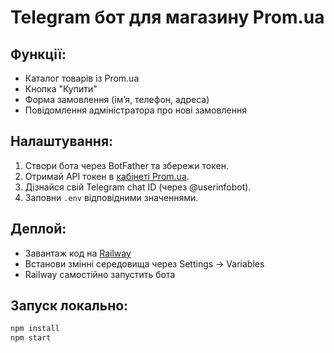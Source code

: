 # Telegram бот для магазину Prom.ua

## Функції:
- Каталог товарів із Prom.ua
- Кнопка "Купити"
- Форма замовлення (імʼя, телефон, адреса)
- Повідомлення адміністратора про нові замовлення

## Налаштування:
1. Створи бота через BotFather та збережи токен.
2. Отримай API токен в [кабінеті Prom.ua](https://my.prom.ua/).
3. Дізнайся свій Telegram chat ID (через @userinfobot).
4. Заповни `.env` відповідними значеннями.

## Деплой:
- Завантаж код на [Railway](https://railway.app/)
- Встанови змінні середовища через Settings → Variables
- Railway самостійно запустить бота

## Запуск локально:
```bash
npm install
npm start
```